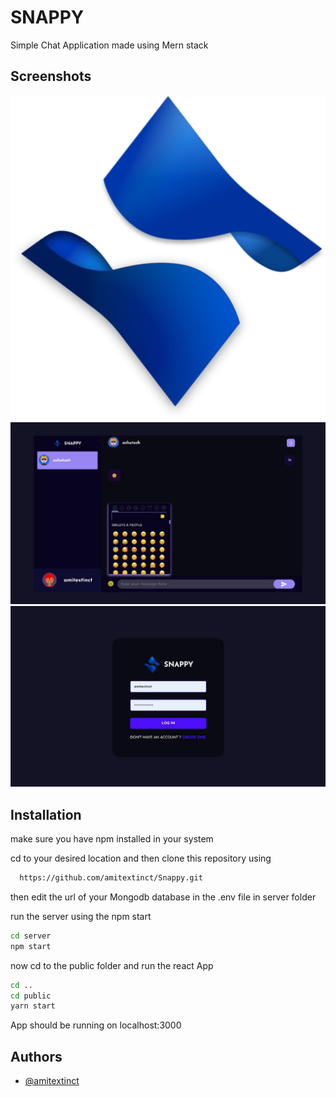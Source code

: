 
# SNAPPY

Simple Chat Application made using Mern stack


## Screenshots
![Logo](public/src/assets/logo.svg)
![App Screenshot](readme/chatScreen.jpeg)
![App Screenshot](readme/loginScreen.jpeg)

## Installation

make sure you have npm installed in your system

cd to your desired location and then clone this repository using 
```bash
  https://github.com/amitextinct/Snappy.git
```
then edit the url of your Mongodb database in the .env file in server folder

run the server using the npm start
```bash
cd server
npm start
```
now cd to the public folder and run the react App

```bash
cd ..
cd public
yarn start
```
App should be running on localhost:3000


## Authors

- [@amitextinct](https://github.com/amitextinct)
